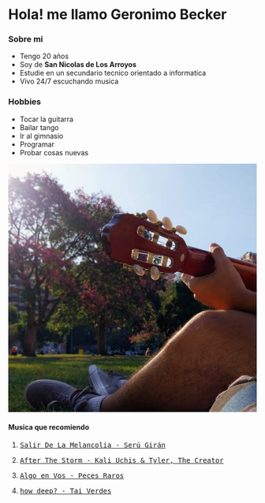 # Hola! me llamo Geronimo Becker

### Sobre mi

- Tengo 20 años
- Soy de **San Nicolas de Los Arroyos**
- Estudie en un secundario tecnico orientado a informatica
- Vivo 24/7 escuchando musica

### Hobbies

- Tocar la guitarra
- Bailar tango
- Ir al gimnasio
- Programar
- Probar cosas nuevas

<img src="image.jpg" alt="yo tocando la guitarra" width="700"/>

#### Musica que recomiendo


1. [<kbd>Salir De La Melancolía - Serú Girán </kbd>][Link0]

2. [<kbd> After The Storm - Kali Uchis & Tyler, The Creator </kbd>][Link2]

3. [<kbd> Algo en Vos - Peces Raros   </kbd>][Link1]

4. [<kbd> how deep? - Tai Verdes </kbd>][Link3]


<!---------------------------------------------------------------------------->
[Link0]: https://open.spotify.com/track/4T9Elo8e4WcZzWm6PF3WgW?si=187b45cab9884495
[Link1]: https://open.spotify.com/track/3s0GA6XpsoY3L72GihKDlw?si=b24aee35d42b429d
[Link2]: https://open.spotify.com/track/1otG6j1WHNvl9WgXLWkHTo?si=8e0cd2d47fe5483d
[Link3]: https://open.spotify.com/track/0VcWp30A3hSJrPjdDEHeNE?si=59f33f40f17d4b53
